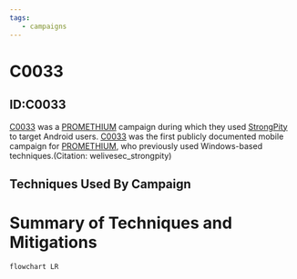 ```yaml
---
tags:
   - campaigns
---
```

# C0033
## ID:C0033
[C0033](campaigns/C0033) was a [PROMETHIUM](groups/G0056) campaign during which they used [StrongPity](software/S0491) to target Android users. [C0033](campaigns/C0033) was the first publicly documented mobile campaign for [PROMETHIUM](groups/G0056), who previously used Windows-based techniques.(Citation: welivesec_strongpity)
## Techniques Used By Campaign

# Summary of Techniques and Mitigations
```mermaid
flowchart LR
```